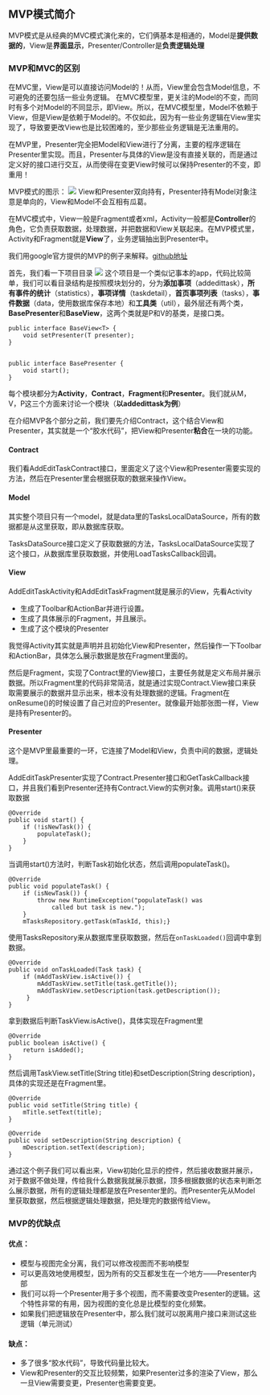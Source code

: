 ## MVP模式简介

MVP模式是从经典的MVC模式演化来的，它们俩基本是相通的，Model是**提供数据的**，View是**界面显示**，Presenter/Controller是**负责逻辑处理**

### MVP和MVC的区别

在MVC里，View是可以直接访问Model的！从而，View里会包含Model信息，不可避免的还要包括一些业务逻辑。 在MVC模型里，更关注的Model的不变，而同时有多个对Model的不同显示，即View。所以，在MVC模型里，Model不依赖于View，但是View是依赖于Model的。不仅如此，因为有一些业务逻辑在View里实现了，导致要更改View也是比较困难的，至少那些业务逻辑是无法重用的。

在MVP里，Presenter完全把Model和View进行了分离，主要的程序逻辑在Presenter里实现。而且，Presenter与具体的View是没有直接关联的，而是通过定义好的接口进行交互，从而使得在变更View时候可以保持Presenter的不变，即重用！

MVP模式的图示：
![](/assets/mvp.png)
View和Presenter双向持有，Presenter持有Model对象注意是单向的，View和Model不会互相有瓜葛。

在MVC模式中，View一般是Fragment或者xml，Activity一般都是**Controller**的角色，它负责获取数据，处理数据，并把数据和View关联起来。在MVP模式里，Activity和Fragment就是**View**了，业务逻辑抽出到Presenter中。

我们用google官方提供的MVP的例子来解释。[github地址](https://github.com/googlesamples/android-architecture.git)

首先，我们看一下项目目录
![](/assets/android-architecture.png)
这个项目是一个类似记事本的app，代码比较简单，我们可以看目录结构是按照模块划分的，分为**添加事项**（addedittask），**所有事件的统计**（statistics），**事项详情**（taskdetail），**首页事项列表**（tasks），**事件数据**（data，使用数据库保存本地）和**工具类**（util），最外层还有两个类，**BasePresenter**和**BaseView**，这两个类就是P和V的基类，是接口类。
```
public interface BaseView<T> {
    void setPresenter(T presenter);
}


public interface BasePresenter {
    void start();
}

```

每个模块都分为**Activity**，**Contract**，**Fragment**和**Presenter**。我们就从M，V，P这三个方面来讨论一个模块（**以addedittask为例**）

在介绍MVP各个部分之前，我们要先介绍Contract，这个结合View和Presenter，其实就是一个“胶水代码”，把View和Presenter**粘合**在一块的功能。

#### Contract

我们看AddEditTaskContract接口，里面定义了这个View和Presenter需要实现的方法，然后在Presenter里会根据获取的数据来操作View。

#### Model

其实整个项目只有一个model，就是data里的TasksLocalDataSource，所有的数据都是从这里获取，即从数据库获取。

TasksDataSource接口定义了获取数据的方法，TasksLocalDataSource实现了这个接口，从数据库里获取数据，并使用LoadTasksCallback回调。

#### View

AddEditTaskActivity和AddEditTaskFragment就是展示的View，先看Activity

* 生成了Toolbar和ActionBar并进行设置。
* 生成了具体展示的Fragment，并且展示。
* 生成了这个模块的Presenter

我觉得Activity其实就是声明并且初始化View和Presenter，然后操作一下Toolbar和ActionBar，具体怎么展示数据是放在Fragment里面的。

然后是Fragment，实现了Contract里的View接口，主要任务就是定义布局并展示数据。所以Fragment里的代码非常简洁，就是通过实现Contract.View接口来获取需要展示的数据并显示出来，根本没有处理数据的逻辑。Fragment在onResume()的时候设置了自己对应的Presenter。就像最开始那张图一样，View是持有Presenter的。

#### Presenter

这个是MVP里最重要的一环，它连接了Model和View，负责中间的数据，逻辑处理。

AddEditTaskPresenter实现了Contract.Presenter接口和GetTaskCallback接口，并且我们看到Presenter还持有Contract.View的实例对象。调用start()来获取数据

```
@Override
public void start() {
    if (!isNewTask()) {
        populateTask();
    }
}
```
当调用start()方法时，判断Task初始化状态，然后调用populateTask()。

```
@Override
public void populateTask() {
    if (isNewTask()) {
        throw new RuntimeException("populateTask() was
            called but task is new.");
    }
    mTasksRepository.getTask(mTaskId, this);}
```

使用TasksRepository来从数据库里获取数据，然后在`onTaskLoaded()`回调中拿到数据。

```
@Override
public void onTaskLoaded(Task task) {
    if (mAddTaskView.isActive()) {
        mAddTaskView.setTitle(task.getTitle());
        mAddTaskView.setDescription(task.getDescription());
     }
}
```

拿到数据后判断TaskView.isActive()，具体实现在Fragment里

```
@Override
public boolean isActive() {
    return isAdded();
}
```

然后调用TaskView.setTitle(String title)和setDescription(String description)，具体的实现还是在Fragment里。

```
@Override
public void setTitle(String title) {
    mTitle.setText(title);
}

@Override
public void setDescription(String description) {
    mDescription.setText(description);
}
```

通过这个例子我们可以看出来，View初始化显示的控件，然后接收数据并展示，对于数据不做处理，传给我什么数据我就展示数据，顶多根据数据的状态来判断怎么展示数据，所有的逻辑处理都是放在Presenter里的。而Presenter先从Model里获取数据，然后根据逻辑处理数据，把处理完的数据传给View。

### MVP的优缺点

#### 优点：

* 模型与视图完全分离，我们可以修改视图而不影响模型
* 可以更高效地使用模型，因为所有的交互都发生在一个地方——Presenter内部
* 我们可以将一个Presenter用于多个视图，而不需要改变Presenter的逻辑。这个特性非常的有用，因为视图的变化总是比模型的变化频繁。
* 如果我们把逻辑放在Presenter中，那么我们就可以脱离用户接口来测试这些逻辑（单元测试）


#### 缺点：
* 多了很多“胶水代码”，导致代码量比较大。
* View和Presenter的交互比较频繁，如果Presenter过多的渲染了View，那么一旦View需要变更，Presenter也需要变更。
<!--stackedit_data:
eyJoaXN0b3J5IjpbMjU5MzM4NDk5XX0=
-->